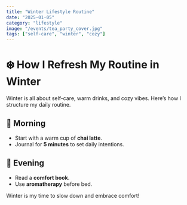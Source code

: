 ```yaml
---
title: "Winter Lifestyle Routine"
date: "2025-01-05"
category: "lifestyle"
image: "/events/tea_party_cover.jpg"
tags: ["self-care", "winter", "cozy"]
---
```


# ❄️ How I Refresh My Routine in Winter

Winter is all about self-care, warm drinks, and cozy vibes. Here’s how I structure my daily routine.

## 🌅 Morning
- Start with a warm cup of **chai latte**.
- Journal for **5 minutes** to set daily intentions.

## 🌙 Evening
- Read a **comfort book**.
- Use **aromatherapy** before bed.

Winter is my time to slow down and embrace comfort!